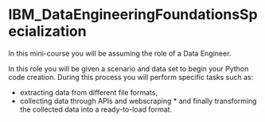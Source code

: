 # IBM_DataEngineeringFoundationsSpecialization


In this mini-course you will be assuming the role of a Data Engineer.

In this role you will be given a scenario and data set to begin your Python code creation. During this process you will perform specific tasks such as:
* extracting data from different file formats,
* collecting data through APIs and webscraping * and finally transforming the collected data into a ready-to-load format.
